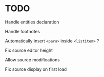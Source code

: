 TODO
=====================

Handle entities declaration

Handle footnotes

Automatically insert ```<para>``` inside ```<listitem>``` ?

Fix source editor height

Allow source modifications

Fix source display on first load

